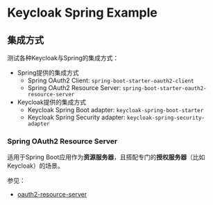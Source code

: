# Keycloak Spring Example

## 集成方式
测试各种Keycloak与Spring的集成方式：
- Spring提供的集成方式
    - Spring OAuth2 Client: `spring-boot-starter-oauth2-client`
    - Spring OAuth2 Resource Server: `spring-boot-starter-oauth2-resource-server`
- Keycloak提供的集成方式
    - Keycloak Spring Boot adapter: `keycloak-spring-boot-starter`
    - Keycloak Spring Security adapter: `keycloak-spring-security-adapter`

### Spring OAuth2 Resource Server

适用于Spring Boot应用作为**资源服务器**，且搭配专门的**授权服务器**（比如Keycloak）的场景。

参见：
- [oauth2-resource-server](./oauth2-resource-server)